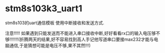 # stm8s103k3_uart1
stm8s103的uart通信模板
使用中断接收和发送方式.

注意!!!!!
如果遇到只能发送而不能进入串口接收中断,好好看看rx口的输入电压够不够!!!!!!!(折腾两天的结果,好不容易找到高人手记他写道串口要接max232才能与电脑通信,于是猜想可能是电压不够,果不其然!!!)
